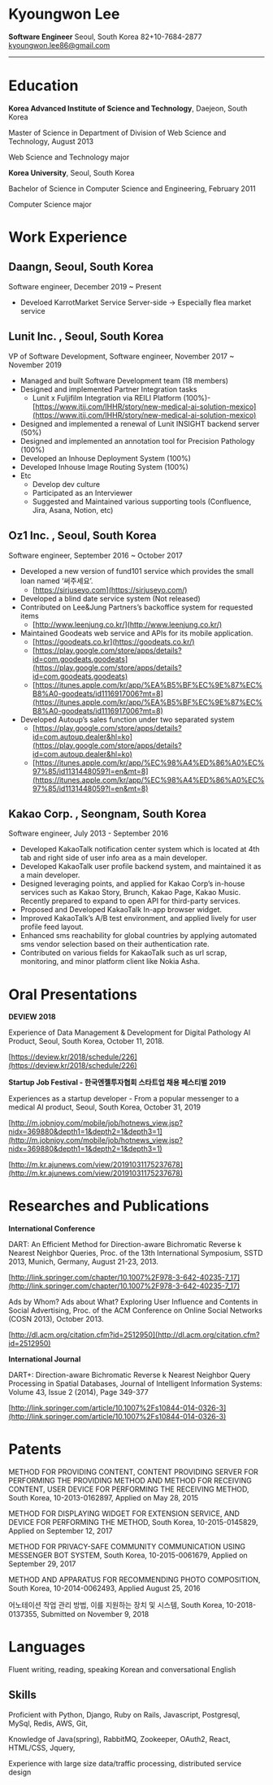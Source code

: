 # Kyoungwon Lee
**Software Engineer**
Seoul, South Korea
82+10-7684-2877
kyoungwon.lee86@gmail.com

---

# Education

**Korea Advanced Institute of Science and Technology**, Daejeon, South Korea

Master of Science in Department of Division of Web Science and Technology, August 2013

Web Science and Technology major

**Korea University**, Seoul, South Korea

Bachelor of Science in Computer Science and Engineering, February 2011

Computer Science major

# Work Experience

## Daangn, Seoul, South Korea

Software engineer, December 2019 ~ Present

- Develoed KarrotMarket Service Server-side → Especially flea market service

## **Lunit Inc. , Seoul, South Korea**

VP of Software Development, Software engineer, November 2017 ~ November 2019

- Managed and built Software Development team (18 members)
- Designed and implemented Partner Integration tasks
    - Lunit x Fuljifilm Integration via REILI Platform (100%)- [https://www.itij.com/IHHR/story/new-medical-ai-solution-mexico](https://www.itij.com/IHHR/story/new-medical-ai-solution-mexico)
- Designed and implemented a renewal of Lunit INSIGHT backend server (50%)
- Designed and implemented an annotation tool for Precision Pathology (100%)
- Developed an Inhouse Deployment System (100%)
- Developed Inhouse Image Routing System (100%)
- Etc
    - Develop dev culture
    - Participated as an Interviewer
    - Suggested and Maintained various supporting tools (Confluence, Jira, Asana, Notion, etc)

## **Oz1 Inc. , Seoul, South Korea**

Software engineer, September 2016 ~ October 2017

- Developed a new version of fund101 service which provides the small loan named ‘써주세요’.
    - [https://sirjuseyo.com](https://sirjuseyo.com/)
- Developed a blind date service system (Not released)
- Contributed on Lee&Jung Partners’s backoffice system for requested items
    - [http://www.leenjung.co.kr/](http://www.leenjung.co.kr/)
- Maintained Goodeats web service and APIs for its mobile application.
    - [https://goodeats.co.kr](https://goodeats.co.kr/)
    - [https://play.google.com/store/apps/details?id=com.goodeats.goodeats](https://play.google.com/store/apps/details?id=com.goodeats.goodeats)
    - [https://itunes.apple.com/kr/app/%EA%B5%BF%EC%9E%87%EC%B8%A0-goodeats/id1116917006?mt=8](https://itunes.apple.com/kr/app/%EA%B5%BF%EC%9E%87%EC%B8%A0-goodeats/id1116917006?mt=8)
- Developed Autoup’s sales function under two separated system
    - [https://play.google.com/store/apps/details?id=com.autoup.dealer&hl=ko](https://play.google.com/store/apps/details?id=com.autoup.dealer&hl=ko)
    - [https://itunes.apple.com/kr/app/%EC%98%A4%ED%86%A0%EC%97%85/id1131448059?l=en&mt=8](https://itunes.apple.com/kr/app/%EC%98%A4%ED%86%A0%EC%97%85/id1131448059?l=en&mt=8)

## **Kakao Corp. , Seongnam, South Korea**

Software engineer, July 2013 - September 2016

- Developed KakaoTalk notification center system which is located at 4th tab and right side of user info area as a main developer.
- Developed KakaoTalk user profile backend system, and maintained it as a main developer.
- Designed leveraging points, and applied for Kakao Corp’s in-house services such as Kakao Story, Brunch, Kakao Page, Kakao Music. Recently prepared to expand to open API for third-party services.
- Proposed and Developed KakaoTalk In-app browser widget.
- Improved KakaoTalk’s A/B test environment, and applied lively for user profile feed layout.
- Enhanced sms reachability for global countries by applying automated sms vendor selection based on their authentication rate.
- Contributed on various fields for KakaoTalk such as url scrap, monitoring, and minor platform client like Nokia Asha.

# Oral Presentations

**DEVIEW 2018**

Experience of Data Management & Development for Digital Pathology AI Product, Seoul, South Korea, October 11, 2018.

[https://deview.kr/2018/schedule/226](https://deview.kr/2018/schedule/226)

**Startup Job Festival - 한국엔젤투자협회 스타트업 채용 페스티벌 2019**

Experiences as a startup developer - From a popular messenger to a medical AI product, Seoul, South Korea, October 31, 2019

[http://m.jobnjoy.com/mobile/job/hotnews_view.jsp?nidx=369880&depth1=1&depth2=1&depth3=1](http://m.jobnjoy.com/mobile/job/hotnews_view.jsp?nidx=369880&depth1=1&depth2=1&depth3=1)

[http://m.kr.ajunews.com/view/20191031175237678](http://m.kr.ajunews.com/view/20191031175237678)

# Researches and Publications

**International Conference**

DART: An Efficient Method for Direction-aware Bichromatic Reverse k Nearest Neighbor Queries, Proc. of the 13th International Symposium, SSTD 2013, Munich, Germany, August 21-23, 2013.

[http://link.springer.com/chapter/10.1007%2F978-3-642-40235-7_17](http://link.springer.com/chapter/10.1007%2F978-3-642-40235-7_17)

Ads by Whom? Ads about What? Exploring User Influence and Contents in Social Advertising, Proc. of the ACM Conference on Online Social Networks (COSN 2013), October 2013.

[http://dl.acm.org/citation.cfm?id=2512950](http://dl.acm.org/citation.cfm?id=2512950)

**International Journal**

DART+: Direction-aware Bichromatic Reverse k Nearest Neighbor Query Processing in Spatial Databases, Journal of Intelligent Information Systems: Volume 43, Issue 2 (2014), Page 349-377

[http://link.springer.com/article/10.1007%2Fs10844-014-0326-3](http://link.springer.com/article/10.1007%2Fs10844-014-0326-3)

# Patents

METHOD FOR PROVIDING CONTENT, CONTENT PROVIDING SERVER FOR PERFORMING THE PROVIDING METHOD AND METHOD FOR RECEIVING CONTENT, USER DEVICE FOR PERFORMING THE RECEIVING METHOD, South Korea, 10-2013-0162897, Applied on May 28, 2015

METHOD FOR DISPLAYING WIDGET FOR EXTENSION SERVICE, AND DEVICE FOR PERFORMING THE METHOD, South Korea, 10-2015-0145829, Applied on September 12, 2017

METHOD FOR PRIVACY-SAFE COMMUNITY COMMUNICATION USING MESSENGER BOT SYSTEM, South Korea, 10-2015-0061679, Applied on September 29, 2017

METHOD AND APPARATUS FOR RECOMMENDING PHOTO COMPOSITION, South Korea, 10-2014-0062493, Applied August 25, 2016

어노테이션 작업 관리 방법, 이를 지원하는 장치 및 시스템, South Korea, 10-2018-0137355, Submitted on November 9, 2018

# Languages

Fluent writing, reading, speaking Korean and conversational English

## Skills

Proficient with Python, Django, Ruby on Rails, Javascript, Postgresql, MySql, Redis, AWS, Git,

Knowledge of Java(spring), RabbitMQ, Zookeeper, OAuth2, React, HTML/CSS, Jquery,

Experience with large size data/traffic processing, distributed service design

